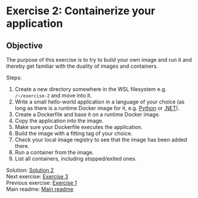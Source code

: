 # Exercise 2: Containerize your application

## Objective

The purpose of this exercise is to try to build your own image and run it and thereby get familiar with the duality of images and containers.

Steps:

1. Create a new directory somewhere in the WSL filesystem e.g. `/~/exercise-2` and move into it.
2. Write a small hello-world application in a language of your choice (as long as there is a runtime Docker image for it, e.g. [Python](https://hub.docker.com/_/python) or [.NET](mcr.microsoft.com/dotnet/runtime:8.0.17)).
3. Create a Dockerfile and base it on a runtime Docker image.
4. Copy the application into the image.
5. Make sure your Dockerfile executes the application.
6. Build the image with a fitting tag of your choice.
7. Check your local image registry to see that the image has been added there.
8. Run a container from the image.
9. List all containers, including stopped/exited ones.

Solution: [Solution 2](./solutions/solution-2.md)  
Next exercise: [Exercise 3](./exercise-3.md)  
Previous exercise: [Exercise 1](./exercise-1.md)  
Main readme: [Main readme](./README.md)
